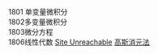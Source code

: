 1801 单变量微积分  
1802多变量微积分  
1803微分方程  
1806线性代数
[Site Unreachable](https://www.youtube.com/watch?v=9RJml41PFnc)
[高斯消元法](https://ccjou.wordpress.com/2013/02/20/%E9%AB%98%E6%96%AF%E6%B6%88%E5%8E%BB%E6%B3%95/)